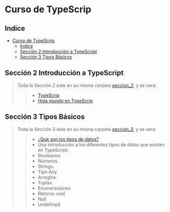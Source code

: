 # Curso de TypeScrip

## Indice

- [Curso de TypeScrip](#curso-de-typescrip)
  - [Indice](#indice)
  - [Sección 2 Introducción a TypeScript](#sección-2-introducción-a-typescript)
  - [Sección 3 Tipos Básicos](#sección-3-tipos-básicos)

## Sección 2 Introducción a TypeScript

> Toda la Sección 2 este en su misma carpeta [seccion_2](./seccion_02/), y se vera:
>
> > - [TypeScrip](./seccion_02/TypeScrip.md#typescrip)
> > - [Hola mundo en TypeScrip](./seccion_02/01_hola.mundo)
>

## Sección 3 Tipos Básicos

> Toda la Sección 3 este en su misma carpeta [seccion_3](./seccion_03/), y se vera:
>
> > - [¿Qué son los tipos de datos?](./seccion_03/TiposDeDatos.md#tipos-de-datos)
> > - Una introducción a los diferentes tipos de datos que existen en TypeScript.
> > - Booleanos.
> > - Números.
> > - Strings.
> > - Tipo Any.
> > - Arreglos.
> > - Tuplas.
> > - Enumeraciones
> > - Retorno void
> > - Null
> > - Undefined
> 